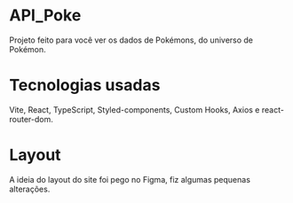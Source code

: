 # API_Poke
Projeto feito para você ver os dados de Pokémons, do universo de Pokémon.

# Tecnologias usadas
Vite, React, TypeScript, Styled-components, Custom Hooks, Axios e react-router-dom.

# Layout
A ideia do layout do site foi pego no Figma, fiz algumas pequenas alterações.
